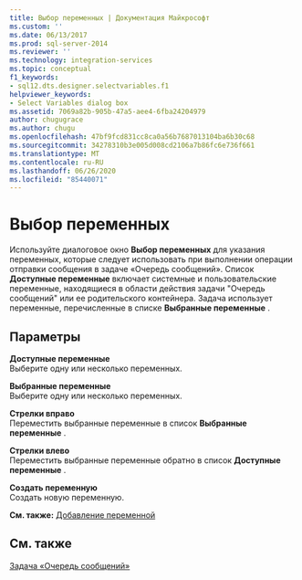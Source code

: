 ```yaml
---
title: Выбор переменных | Документация Майкрософт
ms.custom: ''
ms.date: 06/13/2017
ms.prod: sql-server-2014
ms.reviewer: ''
ms.technology: integration-services
ms.topic: conceptual
f1_keywords:
- sql12.dts.designer.selectvariables.f1
helpviewer_keywords:
- Select Variables dialog box
ms.assetid: 7069a82b-905b-47a5-aee4-6fba24204979
author: chugugrace
ms.author: chugu
ms.openlocfilehash: 47bf9fcd831cc8ca0a56b7687013104ba6b30c68
ms.sourcegitcommit: 34278310b3e005d008cd2106a7b86fc6e736f661
ms.translationtype: MT
ms.contentlocale: ru-RU
ms.lasthandoff: 06/26/2020
ms.locfileid: "85440071"
---
```

# <a name="select-variables"></a>Выбор переменных
  Используйте диалоговое окно **Выбор переменных** для указания переменных, которые следует использовать при выполнении операции отправки сообщения в задаче «Очередь сообщений». Список **Доступные переменные** включает системные и пользовательские переменные, находящиеся в области действия задачи "Очередь сообщений" или ее родительского контейнера. Задача использует переменные, перечисленные в списке **Выбранные переменные** .  
  
## <a name="options"></a>Параметры  
 **Доступные переменные**  
 Выберите одну или несколько переменных.  
  
 **Выбранные переменные**  
 Выберите одну или несколько переменных.  
  
 **Стрелки вправо**  
 Переместить выбранные переменные в список **Выбранные переменные** .  
  
 **Стрелки влево**  
 Переместить выбранные переменные обратно в список **Доступные переменные** .  
  
 **Создать переменную**  
 Создать новую переменную.  
  
 **См. также:** [Добавление переменной](../../2014/integration-services/add-variable.md)  
  
## <a name="see-also"></a>См. также  
 [Задача «Очередь сообщений»](control-flow/message-queue-task.md)  
  
  
